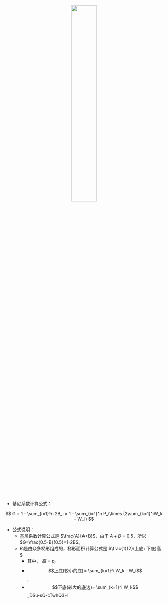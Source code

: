 <center>

<img src="https://files.mdnice.com/user/12538/79e6b544-8381-4957-8f71-cf8ed9661007.png" width=40%>
  
</center>


- 基尼系数计算公式：

$$
G = 1 - \sum_{i=1}^n 2B_i = 1 - \sum_{i=1}^n P_i\times (2\sum_{k=1}^iW_k - W_i)
$$

- 公式说明：
  - 基尼系数计算公式是 $\frac{A}{A+B}$，由于 $A+B=0.5$，所以 $G=\frac{0.5-B}{0.5}=1-2B$。
  - $B_i$是由众多梯形组成的，梯形面积计算公式是 $\frac{1}{2}(上底+下底)高$
    - 其中， $高=p_i$
    -  $$上底(较小的底)= \sum_{k=1}^i W_k - W_i$$, 
    - $$下底(较大的底边)= \sum_{k=1}^i W_k$$
_DSu-sQ-cTwhQ3H
